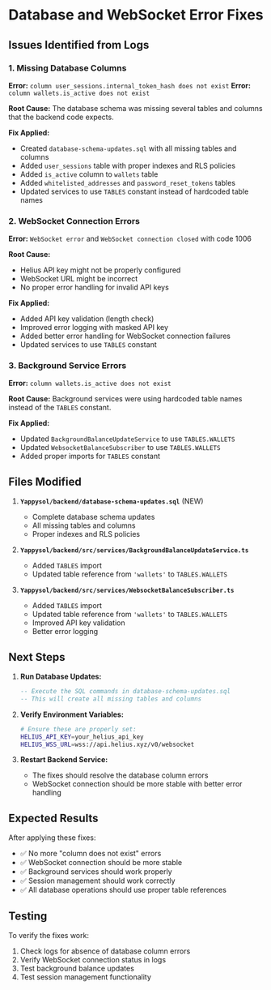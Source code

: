 # Database and WebSocket Error Fixes

## Issues Identified from Logs

### 1. Missing Database Columns
**Error:** `column user_sessions.internal_token_hash does not exist`
**Error:** `column wallets.is_active does not exist`

**Root Cause:** The database schema was missing several tables and columns that the backend code expects.

**Fix Applied:**
- Created `database-schema-updates.sql` with all missing tables and columns
- Added `user_sessions` table with proper indexes and RLS policies
- Added `is_active` column to `wallets` table
- Added `whitelisted_addresses` and `password_reset_tokens` tables
- Updated services to use `TABLES` constant instead of hardcoded table names

### 2. WebSocket Connection Errors
**Error:** `WebSocket error` and `WebSocket connection closed` with code 1006

**Root Cause:** 
- Helius API key might not be properly configured
- WebSocket URL might be incorrect
- No proper error handling for invalid API keys

**Fix Applied:**
- Added API key validation (length check)
- Improved error logging with masked API key
- Added better error handling for WebSocket connection failures
- Updated services to use `TABLES` constant

### 3. Background Service Errors
**Error:** `column wallets.is_active does not exist`

**Root Cause:** Background services were using hardcoded table names instead of the `TABLES` constant.

**Fix Applied:**
- Updated `BackgroundBalanceUpdateService` to use `TABLES.WALLETS`
- Updated `WebsocketBalanceSubscriber` to use `TABLES.WALLETS`
- Added proper imports for `TABLES` constant

## Files Modified

1. **`Yappysol/backend/database-schema-updates.sql`** (NEW)
   - Complete database schema updates
   - All missing tables and columns
   - Proper indexes and RLS policies

2. **`Yappysol/backend/src/services/BackgroundBalanceUpdateService.ts`**
   - Added `TABLES` import
   - Updated table reference from `'wallets'` to `TABLES.WALLETS`

3. **`Yappysol/backend/src/services/WebsocketBalanceSubscriber.ts`**
   - Added `TABLES` import
   - Updated table reference from `'wallets'` to `TABLES.WALLETS`
   - Improved API key validation
   - Better error logging

## Next Steps

1. **Run Database Updates:**
   ```sql
   -- Execute the SQL commands in database-schema-updates.sql
   -- This will create all missing tables and columns
   ```

2. **Verify Environment Variables:**
   ```bash
   # Ensure these are properly set:
   HELIUS_API_KEY=your_helius_api_key
   HELIUS_WSS_URL=wss://api.helius.xyz/v0/websocket
   ```

3. **Restart Backend Service:**
   - The fixes should resolve the database column errors
   - WebSocket connection should be more stable with better error handling

## Expected Results

After applying these fixes:
- ✅ No more "column does not exist" errors
- ✅ WebSocket connection should be more stable
- ✅ Background services should work properly
- ✅ Session management should work correctly
- ✅ All database operations should use proper table references

## Testing

To verify the fixes work:
1. Check logs for absence of database column errors
2. Verify WebSocket connection status in logs
3. Test background balance updates
4. Test session management functionality

